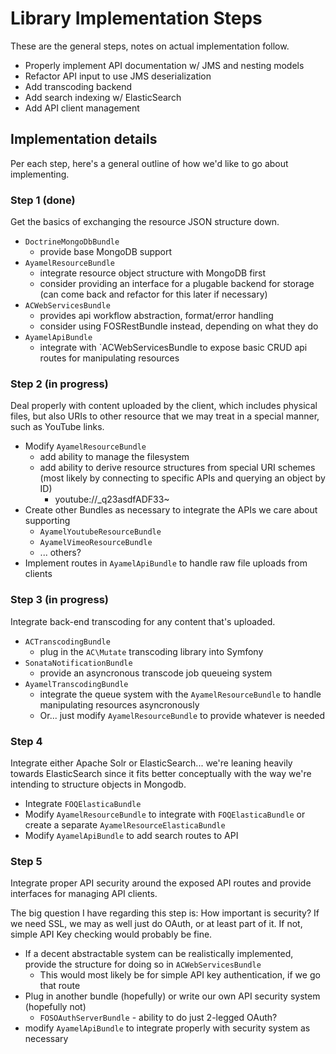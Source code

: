 # Library Implementation Steps #

These are the general steps, notes on actual implementation follow.

* Properly implement API documentation w/ JMS and nesting models
* Refactor API input to use JMS deserialization
* Add transcoding backend
* Add search indexing w/ ElasticSearch
* Add API client management

## Implementation details ##

Per each step, here's a general outline of how we'd like to go about implementing.

### Step 1 (done) ###

Get the basics of exchanging the resource JSON structure down.

* `DoctrineMongoDbBundle`
	* provide base MongoDB support
* `AyamelResourceBundle`
	* integrate resource object structure with MongoDB first
	* consider providing an interface for a plugable backend for storage (can come back and refactor for this later if necessary)
* `ACWebServicesBundle`
	* provides api workflow abstraction, format/error handling
	* consider using FOSRestBundle instead, depending on what they do
* `AyamelApiBundle`
	* integrate with `ACWebServicesBundle to expose basic CRUD api routes for manipulating resources

### Step 2 (in progress) ###

Deal properly with content uploaded by the client, which includes physical files, but also URIs to other resource that we may treat in a special manner, such as YouTube links.

* Modify `AyamelResourceBundle`
	* add ability to manage the filesystem
	* add ability to derive resource structures from special URI schemes (most likely by connecting to specific APIs and querying an object by ID)
		* youtube://_q23asdfADF33~
* Create other Bundles as necessary to integrate the APIs we care about supporting
	* `AyamelYoutubeResourceBundle`
	* `AyamelVimeoResourceBundle`
	* ... others?
* Implement routes in `AyamelApiBundle` to handle raw file uploads from clients

### Step 3 (in progress) ###

Integrate back-end transcoding for any content that's uploaded.

* `ACTranscodingBundle`
	* plug in the `AC\Mutate` transcoding library into Symfony
* `SonataNotificationBundle`
	* provide an asyncronous transcode job queueing system
* `AyamelTranscodingBundle`
	* integrate the queue system with the `AyamelResourceBundle` to handle manipulating resources asyncronously
	* Or... just modify `AyamelResourceBundle` to provide whatever is needed

### Step 4 ###

Integrate either Apache Solr or ElasticSearch... we're leaning heavily towards ElasticSearch since it fits better conceptually with the way we're intending to structure objects in Mongodb.

* Integrate `FOQElasticaBundle`
* Modify `AyamelResourceBundle` to integrate with `FOQElasticaBundle` or create a separate `AyamelResourceElasticaBundle`
* Modify `AyamelApiBundle` to add search routes to API

### Step 5 ###

Integrate proper API security around the exposed API routes and provide interfaces for managing API clients.

The big question I have regarding this step is: How important is security?  If we need SSL, we may as well just do OAuth, or at least part of it.  If not, simple API Key checking would probably be fine.

* If a decent abstractable system can be realistically implemented, provide the structure for doing so in `ACWebServicesBundle`
	* This would most likely be for simple API key authentication, if we go that route
* Plug in another bundle (hopefully) or write our own API security system (hopefully not)
	* `FOSOAuthServerBundle` - ability to do just 2-legged OAuth?
* modify `AyamelApiBundle` to integrate properly with security system as necessary
